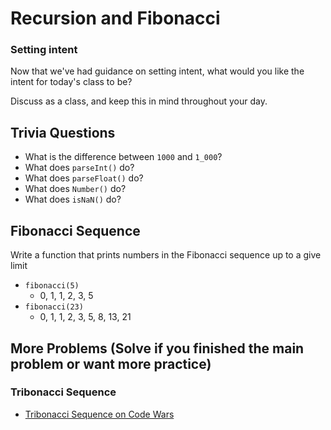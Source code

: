 # Recursion and Fibonacci

### Setting intent

Now that we've had guidance on setting intent, what would you like the intent for today's class to be?

Discuss as a class, and keep this in mind throughout your day.

## Trivia Questions

- What is the difference between `1000` and `1_000`?
- What does `parseInt()` do?
- What does `parseFloat()` do?
- What does `Number()` do?
- What does `isNaN()` do?

## Fibonacci Sequence

Write a function that prints numbers in the Fibonacci sequence up to a give limit

- `fibonacci(5)`
  - 0, 1, 1, 2, 3, 5
- `fibonacci(23)`
  - 0, 1, 1, 2, 3, 5, 8, 13, 21

## More Problems (Solve if you finished the main problem or want more practice)

### Tribonacci Sequence

- [Tribonacci Sequence on Code Wars](https://www.codewars.com/kata/556deca17c58da83c00002db)

